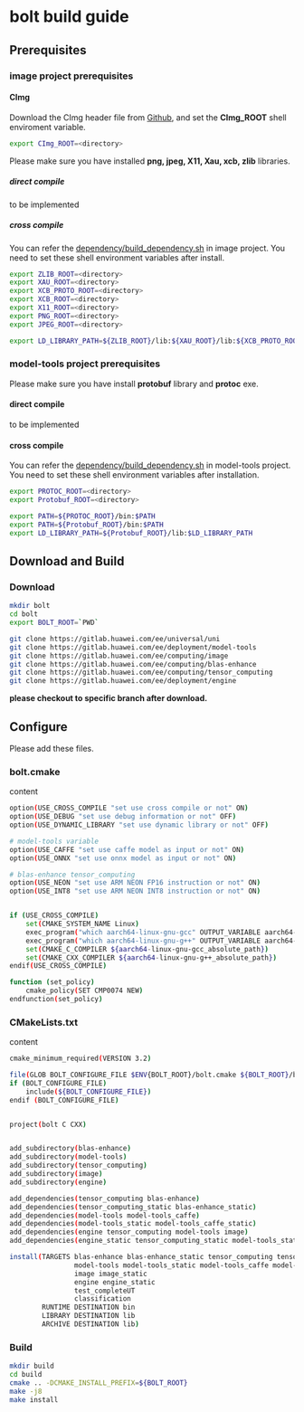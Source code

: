 # bolt build guide

## Prerequisites

### image project prerequisites

#### CImg

Download the CImg header file from [Github](https://github.com/dtschump/CImg), and set the **CImg_ROOT** shell enviroment variable.

```bash
export CImg_ROOT=<directory>
```

Please make sure you have installed **png, jpeg, X11, Xau, xcb, zlib** libraries.

##### direct compile

to be implemented

##### cross compile

You can refer the [dependency/build_dependency.sh]() in image project. You need to set these shell environment variables after install.

```bash
export ZLIB_ROOT=<directory>
export XAU_ROOT=<directory>
export XCB_PROTO_ROOT=<directory>
export XCB_ROOT=<directory>
export X11_ROOT=<directory>
export PNG_ROOT=<directory>
export JPEG_ROOT=<directory>

export LD_LIBRARY_PATH=${ZLIB_ROOT}/lib:${XAU_ROOT}/lib:${XCB_PROTO_ROOT}/lib:${XCB_ROOT}/lib:${X11_ROOT}/lib:${PNG_ROOT}/lib:${JPEG_ROOT}/lib:$LD_LIBRARY_PATH
```

### model-tools project prerequisites

Please make sure you have install **protobuf** library and **protoc** exe.

#### direct compile

to be implemented

#### cross compile

You can refer the [dependency/build_dependency.sh]() in model-tools project. You need to set these shell environment variables after installation.

```bash
export PROTOC_ROOT=<directory>
export Protobuf_ROOT=<directory>

export PATH=${PROTOC_ROOT}/bin:$PATH
export PATH=${Protobuf_ROOT}/bin:$PATH
export LD_LIBRARY_PATH=${Protobuf_ROOT}/lib:$LD_LIBRARY_PATH

```

## Download and Build

### Download

```bash
mkdir bolt
cd bolt
export BOLT_ROOT=`PWD`

git clone https://gitlab.huawei.com/ee/universal/uni
git clone https://gitlab.huawei.com/ee/deployment/model-tools
git clone https://gitlab.huawei.com/ee/computing/image
git clone https://gitlab.huawei.com/ee/computing/blas-enhance
git clone https://gitlab.huawei.com/ee/computing/tensor_computing
git clone https://gitlab.huawei.com/ee/deployment/engine
```

**please checkout to specific branch after download.**

## Configure

Please add these files.

### bolt.cmake

content

```bash
option(USE_CROSS_COMPILE "set use cross compile or not" ON)
option(USE_DEBUG "set use debug information or not" OFF)
option(USE_DYNAMIC_LIBRARY "set use dynamic library or not" OFF)

# model-tools variable
option(USE_CAFFE "set use caffe model as input or not" ON)
option(USE_ONNX "set use onnx model as input or not" ON)

# blas-enhance tensor_computing
option(USE_NEON "set use ARM NEON FP16 instruction or not" ON)
option(USE_INT8 "set use ARM NEON INT8 instruction or not" ON)


if (USE_CROSS_COMPILE)
    set(CMAKE_SYSTEM_NAME Linux)
    exec_program("which aarch64-linux-gnu-gcc" OUTPUT_VARIABLE aarch64-linux-gnu-gcc_absolute_path)
    exec_program("which aarch64-linux-gnu-g++" OUTPUT_VARIABLE aarch64-linux-gnu-g++_absolute_path)
    set(CMAKE_C_COMPILER ${aarch64-linux-gnu-gcc_absolute_path})
    set(CMAKE_CXX_COMPILER ${aarch64-linux-gnu-g++_absolute_path})
endif(USE_CROSS_COMPILE)

function (set_policy)
    cmake_policy(SET CMP0074 NEW)
endfunction(set_policy)
```
### CMakeLists.txt

content

```bash
cmake_minimum_required(VERSION 3.2)

file(GLOB BOLT_CONFIGURE_FILE $ENV{BOLT_ROOT}/bolt.cmake ${BOLT_ROOT}/bolt.cmake)
if (BOLT_CONFIGURE_FILE)
    include(${BOLT_CONFIGURE_FILE})
endif (BOLT_CONFIGURE_FILE)


project(bolt C CXX)


add_subdirectory(blas-enhance)
add_subdirectory(model-tools)
add_subdirectory(tensor_computing)
add_subdirectory(image)
add_subdirectory(engine)

add_dependencies(tensor_computing blas-enhance)
add_dependencies(tensor_computing_static blas-enhance_static)
add_dependencies(model-tools model-tools_caffe)
add_dependencies(model-tools_static model-tools_caffe_static)
add_dependencies(engine tensor_computing model-tools image)
add_dependencies(engine_static tensor_computing_static model-tools_static image_static)

install(TARGETS blas-enhance blas-enhance_static tensor_computing tensor_computing_static
                model-tools model-tools_static model-tools_caffe model-tools_caffe_static
                image image_static
                engine engine_static
                test_completeUT
                classification
        RUNTIME DESTINATION bin
        LIBRARY DESTINATION lib
        ARCHIVE DESTINATION lib)
```

### Build

```bash
mkdir build
cd build
cmake .. -DCMAKE_INSTALL_PREFIX=${BOLT_ROOT}
make -j8
make install
```

